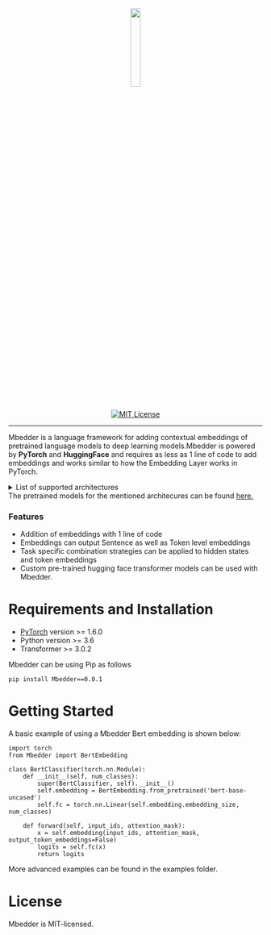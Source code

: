 <div align="center">
<img src="https://user-images.githubusercontent.com/13309365/90924089-6bc65580-e3b4-11ea-8f02-b2c1c024afb6.jpg" width="20%"/>
 <br />
 <br />
<a href="https://github.com/monkeysforever/Mbedder/LICENSE"><img alt="MIT License" src="https://img.shields.io/badge/license-MIT-blue.svg" /></a>
</div>

---
Mbedder is a language framework for adding contextual embeddings of pretrained language models to deep learning models.Mbedder is powered by <b>PyTorch</b> and <b>HuggingFace</b> and requires as less as 1 line of code to add embeddings and works similar to how the Embedding Layer works in PyTorch.

<details><summary>List of supported architectures</summary><p>
 
- **Bert**
- **XLNet**
- **Albert**
- **TransfoXL**
- **DistilBert**
- **Roberta**
- **XLM**
- **XLMRoberta**
- **GPT**
- **GPT2**
- **Flaubert**
</p></details>
The pretrained models for the mentioned architecures can be found <a href='https://huggingface.co/transformers/pretrained_models.html'>here.</a>

### Features
- Addition of embeddings with 1 line of code
- Embeddings can output Sentence as well as Token level embeddings
- Task specific combination strategies can be applied to hidden states and token embeddings
- Custom pre-trained hugging face transformer models can be used with Mbedder.

# Requirements and Installation
* [PyTorch](http://pytorch.org/) version >= 1.6.0
* Python version >= 3.6
* Transformer >= 3.0.2

Mbedder can be using Pip as follows
```
pip install Mbedder==0.0.1
```

# Getting Started

A basic example of using a Mbedder Bert embedding is shown below:
```
import torch
from Mbedder import BertEmbedding

class BertClassifier(torch.nn.Module):
    def __init__(self, num_classes):
        super(BertClassifier, self).__init__()
        self.embedding = BertEmbedding.from_pretrained('bert-base-uncased')
        self.fc = torch.nn.Linear(self.embedding.embedding_size, num_classes)
    
    def forward(self, input_ids, attention_mask):
        x = self.embedding(input_ids, attention_mask, output_token_embeddings=False)
        logits = self.fc(x)
        return logits

```
More advanced examples can be found in the examples folder.

# License

Mbedder is MIT-licensed.






